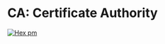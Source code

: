# CA: Certificate Authority

[![Hex pm](http://img.shields.io/hexpm/v/ca.svg?style=flat)](https://hex.pm/packages/ca)
